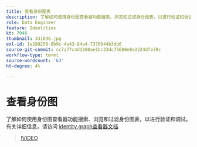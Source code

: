 ```yaml
---
title: 查看身份图表
description: 了解如何使用身份图查看器功能搜索、浏览和过滤身份图表，以进行验证和调试。
role: Data Engineer
feature: Identities
kt: 7046
thumbnail: 331030.jpg
exl-id: 1e289250-6b9c-4e43-84a4-7376044b3db6
source-git-commit: cc7a77c4dd380ae1bc23dc75608e8e2224dfe78c
workflow-type: tm+mt
source-wordcount: '63'
ht-degree: 4%

---
```


# 查看身份图

了解如何使用身份图查看器功能搜索、浏览和过滤身份图表，以进行验证和调试。 有关详细信息，请访问 [identity graph查看器文档](https://experienceleague.adobe.com/docs/experience-platform/identity/ui/identity-graph-viewer.html).

>[!VIDEO](https://video.tv.adobe.com/v/331030?quality=12&learn=on)


